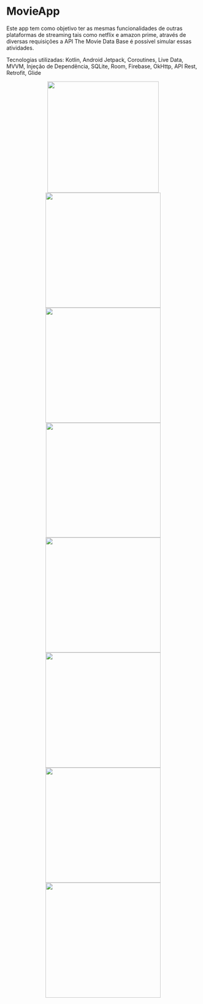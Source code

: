# MovieApp

Este app tem como objetivo ter as mesmas funcionalidades de outras plataformas de streaming tais como netflix e amazon prime, através de diversas requisições a API The Movie Data Base é possível simular essas atividades.

Tecnologias utilizadas: Kotlin, Android Jetpack, Coroutines, Live Data, MVVM, Injeção de Dependência, SQLite, Room, Firebase, OkHttp, API Rest, Retrofit, Glide


<div align="center">
  <img src="https://github.com/MeiaNoite636/MovieApp/assets/91136155/f292df74-3e24-4c60-a9e1-be19e4bd6a3d" width="290px" />

  <img src="https://github.com/MeiaNoite636/MovieApp/assets/91136155/54e34864-a5a8-4884-b5c3-575b4e805260" width="300px" />
</div>


<div align="center">
  <img src="https://github.com/MeiaNoite636/MovieApp/assets/91136155/524842db-1dcc-49c9-91de-d7bc1320cf13" width="300px" />

  <img src="https://github.com/MeiaNoite636/MovieApp/assets/91136155/d2ca6f20-d49e-44d9-bac9-a7bda62b5e61" width="299px" />
</div>


<div align="center">
  <img src="https://github.com/MeiaNoite636/MovieApp/assets/91136155/ed4c666f-d5ee-423e-be69-42693bdbb447" width="300px" />

  <img src="https://github.com/MeiaNoite636/MovieApp/assets/91136155/872dfa98-e990-4eca-b780-3999785a3913" width="300px" />
</div>

<div align="center">
  <img src="https://github.com/MeiaNoite636/MovieApp/assets/91136155/1490ffcd-743c-47eb-90c3-3e50897548e4" width="300px" />

  <img src="https://github.com/MeiaNoite636/MovieApp/assets/91136155/26679605-6b83-4cb8-84ce-94d0a483bff0" width="300px" />
</div>

